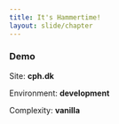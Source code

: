 ```yaml
---
title: It's Hammertime!
layout: slide/chapter
---
```


### Demo

Site: **cph.dk**

Environment: **development**

Complexity: **vanilla**
